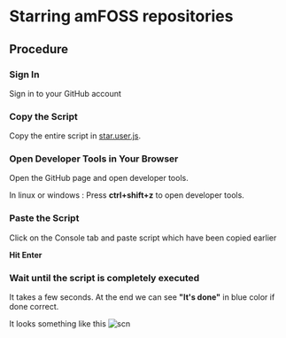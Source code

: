 # **Starring amFOSS repositories**

## Procedure

### Sign In
Sign in to your GitHub account

### Copy the Script
Copy the entire script in  [star.user.js](https://raw.githubusercontent.com/amfoss/star-me/master/star.user.js).

### Open Developer Tools in Your Browser
Open the GitHub page and open developer tools.

In linux or windows : Press **ctrl+shift+z** to open developer tools.

### Paste the Script
Click on the Console tab and paste script which have been copied earlier

**Hit Enter**

### Wait until the script is completely executed

It takes a few seconds.
At the end we can see **"It's done"** in blue color if done correct.

It looks something like this ![scn](https://github.com/adarshreddy-g/amFOSS_tasks/blob/master/Task-1/Screenshot%20from%202020-10-21%2021-43-45.png?raw=true)
